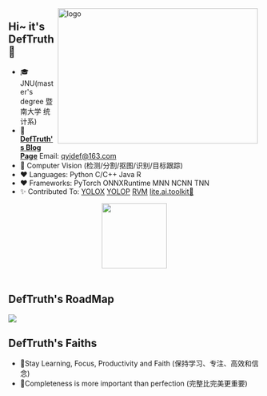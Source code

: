 <!--
**DefTruth/DefTruth** is a ✨ _special_ ✨ repository because its `README.md` (this file) appears on your GitHub profile.

Here are some ideas to get you started:

- 🔭 I’m currently working on ...
- 🌱 I’m currently learning ...
- 👯 I’m looking to collaborate on ...
- 🤔 I’m looking for help with ...
- 💬 Ask me about ...
- 📫 How to reach me: ...
- 😄 Pronouns: ...
- ⚡ Fun fact: ...
-->


<img src="https://github-readme-stats.vercel.app/api?username=DefTruth&show_icons=true&theme=flat" alt="logo" height="270" width="400" align="right" style="margin: 5px; margin-bottom: 0px;" />  

## Hi~ it's DefTruth 👋 
- 🎓 JNU(master's degree 暨南大学 统计系)
- 📖 [**DefTruth's Blog Page**](https://www.zhihu.com/column/c_1360887484541452288) Email: qyjdef@163.com
- 🔭 Computer Vision (检测/分割/抠图/识别/目标跟踪)
- ❤  Languages: Python C/C++ Java R
- ❤  Frameworks: PyTorch ONNXRuntime MNN NCNN TNN
- ✨ Contributed To: [YOLOX](https://github.com/Megvii-BaseDetection/YOLOX) [YOLOP](https://github.com/hustvl/YOLOP) [RVM](https://github.com/PeterL1n/RobustVideoMatting) [lite.ai.toolkit🚀](https://github.com/DefTruth/lite.ai.toolkit)

<div align='center'>
  <img src="https://github-profile-trophy.vercel.app/?username=DefTruth&theme=flat&row=1&column=7" height="130" align="center" style="margin: auto; margin-bottom: 20px;" /> 
</div>    

## DefTruth's RoadMap    

![](https://github.com/DefTruth/lite.ai.toolkit/blob/main/docs/resources/lite.ai.toolkit-roadmap-v0.1.png)

## DefTruth's Faiths    
* 🍅Stay Learning, Focus, Productivity and Faith (保持学习、专注、高效和信念)
* 🍅Completeness is more important than perfection (完整比完美更重要)

<!----- 
 ![](https://visitor-badge.laobi.icu/badge?page_id=DefTruth.DefTruth)
<div align='center'>
  <img src="https://github-profile-trophy.vercel.app/?username=DefTruth&theme=flat" alt="logo" height="160" align="left" style="margin: auto; margin-bottom: 20px;" /> 
</div>   
----->
